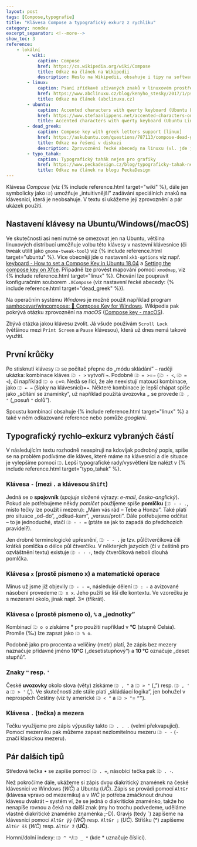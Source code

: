 ```yaml
---
layout: post
tags: [Compose,typografie]
title: "Klávesa Compose a typografický exkurz z rychlíku"
category: nondev
excerpt_separator: <!--more-->
show_toc: 3
reference:
    - lokální
        - wiki:
            caption: Compose
            href: https://cs.wikipedia.org/wiki/Compose
            title: Odkaz na článek na Wikipedii
            description: Heslo na Wikipedii, obsahuje i tipy na software a pár ukázek použití (víc infomací lze dále získat přepnutím na anglickou verzi).
        - linux:
            caption: Psaní zřídkavě užívaných znaků v linuxovém prostředí
            href: https://www.abclinuxu.cz/blog/kenyho_stesky/2017/1/psani-zridkave-uzivanych-znaku-v-linuxovem-prostredi
            title: Odkaz na článek (abclinuxu.cz)
        - ubuntu:
            caption: Accented characters with qwerty keyboard (Ubuntu Linux)
            href: https://www.stefaanlippens.net/accented-characters-on-qwerty-keyboard/
            title: Accented characters with qwerty keyboard (Ubuntu Linux)
        - dead_greek:
            caption: Compose key with greek letters support [linux]
            href: https://askubuntu.com/questions/787113/compose-dead-greek-with-compose-key#877344
            title: Odkaz na řešení v diskuzi
            description: Zprovoznění řecké abecedy na linuxu (vl. jde jen o soubor `.XCompose` viz např. [GitHub/ryukinix/dotfiles/.XCompose](https://raw.githubusercontent.com/ryukinix/dotfiles/master/.XCompose))
        - typo_tahak:
            caption: Typografický tahák nejen pro grafiky
            href: https://www.peckadesign.cz/blog/typograficky-tahak-nejen-pro-grafiky?utm_source=twitter&utm_medium=wall&utm_campaign=typograficky-tahak-nejen-pro-grafiky
            title: Odkaz na článek na blogu PeckaDesign
---
```


Klávesa *Compose* (viz {% include reference.html target="wiki" %}, dále jen symbolicky jako `⎄`) umožňuje „intuitivnější” zadávání speciálních znaků na klávesnici, která je neobsahuje. V textu si ukážeme její zprovoznění a pár ukázek použití.

<!--more-->

## Nastavení klávesy na Ubuntu/Windows(/macOS)
Ve skutečnosti asi není nutné se omezovat jen na Ubuntu, většina linuxových distribucí umožňuje volbu této klávesy v nastevní klávesnice (či tweak utilit jako `gnome-tweak-tool`) viz {% include reference.html target="ubuntu" %}. Více obecněji jde o nastavení `xkb-options` viz např. [keyboard - How to set a Compose Key in Ubuntu 18.04](https://askubuntu.com/questions/1028957/how-to-set-a-compose-key-in-ubuntu-18-04/1152027#1152027 "Dotaz na Ask Ubuntu") a [Setting the compose key on Xfce](https://www.setphaserstostun.org/posts/setting-the-compose-key-on-xfce/ "Článek na Just another blog"). Případně lze provést mapování pomocí `xmodmap`, viz {% include reference.html target="linux" %}. Chování lze poupravit konfiguračním souborem `.XCompose` (viz nastavení řecké abecedy: {% include reference.html target="dead_greek" %}).

Na operačním systému *Windows* je možné použít například program [samhocevar/wincompose: 🔣 Compose Key for Windows](https://github.com/SamHocevar/wincompose "Github repozitář programu WinCompose"). Wikipedia pak pokrývá otázku zprovoznění na *macOS* ([Compose key - macOS](https://en.wikipedia.org/wiki/Compose_key#macOS)).

Zbývá otázka jakou klávesu zvolit. Já všude používám `Scroll Lock` (většinou mezi `Print Screen` a `Pause` klávesou), která už dnes nemá takové využití.

## První krůčky
Po stisknutí klávesy `⎄` se počítač přepne do „módu skládání” – raději ukázka: kombinace kláves `⎄ - >` vytvoří `→`. Podobně `⎄ = >`=`⇒` (`⎄ - <`, `⎄ = <`), či například `⎄ o c`=`©`. Nedá se říci, že ale neexistují matoucí kombinace, jako `⎄ ← →` (šipky na klávesnici)=`↔`. Některé kombinace je lepší chápat spíše jako „sčítání se znamínky”, už například použitá úvozovka `„` se provede `⎄ , "` („posuň `"` dolů”).

Spoustu kombinací obsahuje {% include reference.html target="linux" %} a také v něm odkazované reference nebo pomůže *googlení*.

## Typografický rychlo–exkurz vybraných částí
V následujícím textu rozhodně neaspiruji na kdovíjak podrobný popis, spíše se na problém podíváme dle kláves, které máme na klávesnici a dle situace je vylepšíme pomocí `⎄`. Lepší typografické rady/vysvětlení lze nalézt v {% include reference.html target="typo_tahak" %}.

### Klávesa `-` (mezi `.` a klávesou `Shift`)
Jedná se o **spojovník** (*spojuje* složené výrazy: *e-mail*, *česko-anglický*). Pokud ale potřebujeme někdy *pomlčet* použijeme spíše **pomlčku** (`⎄ - - .`, místo tečky lze použít i mezeru): „Mám vás rád – Tebe a Honzu”. Také platí pro situace „od–do“, „odkud–kam“, „versus/proti“. Dále potřebujeme odčítat – to je jednoduché, stačí `⎄ - - =` (ptáte se jak to zapadá do předchozích pravidel?).

Jen drobné terminologické upřesnění, `⎄ - - .` je tzv. půlčtverčíková čili krátká pomlčka o délce půl čtverčíku. V některých jazycích (či v češtině pro ozvláštnění textu) existuje `⎄ - - -`, tedy čtverčíková neboli dlouhá pomlčka.

### Klávesa `x` (prostě písmeno x) a matematické operace
Mínus už jsme již objevily `⎄ - - =`, následuje dělení `⎄ : -` a avizované násobení provedeme `⎄ x x`. Jeho pužití se liší dle kontextu. Ve vzorečku je s mezerami okolo, jinak např. 3× (třikrát).

### Klávesa `o` (prostě písmeno o), `%` a „jednotky”
Kombinací `⎄ o o` získáme **°** pro použití například v **°C** (stupně Celsia). Promile (‰) lze zapsat jako `⎄ % o`.

Podobně jako pro procenta a veličiny (metr) platí, že zápis bez mezery naznačuje přídavné jméno **10°C** („desetistupňový“) a **10 °C** označuje „deset stupňů“.

### Znaky `"` resp. `'`
České **uvozovky** okolo slova (věty) získáme `⎄ , "` a `⎄ > "` („”) resp. `⎄ , '` a `⎄ > '` (‚’). Ve skutečnosti zde stále platí „skládáací logika”, jen bohužel v neprospěch Češtiny (viz ty americké `⎄ < "` a `⎄ > "`= `“”`).

### Klávesa `.` (tečka) a mezera
Tečku využijeme pro zápis výpustky takto `⎄ . . .` (velmi překvapující). Pomocí mezerníku pak můžeme zapsat nezlomitelnou mezeru `⎄ · ·` (`·` značí klasickou mezeru).

## Pár dalších tipů
Středová tečka • se zapíše pomocí `⎄ . =`, násobící tečka pak `⎄ . -`.

Než pokročíme dále, ukážeme si zápis dvou diakritický znamének na české klávesnici ve Windows (*WČ*) a Ubuntu (*UČ*). Zápis se provádí pomocí `AltGr` (klávesa vpravo od mezerníku) a v *WČ* je potřeba zmáčknout druhou klávesu dvakrát – systém ví, že se jedná o diakritické znaménko, takže ho nenapíše rovnou a čeká na další znak (my ho trochu podvedeme, uděláme vlastně diakritické znaménko znaménka ;-D). Gravis (tedy **\`**) zapíšeme na klávesnici pomocí `AltGr ýý` (*WČ*) resp. `AltGr ;` (*UČ*). Stříšku (**^**) zapíšeme `AltGr šš` (*WČ*) resp. `AltGr ž` (**UČ**).

Hornní/dolní indexy: `⎄ ^ *`/`⎄ _ *` (kde \* uznačuje číslici).